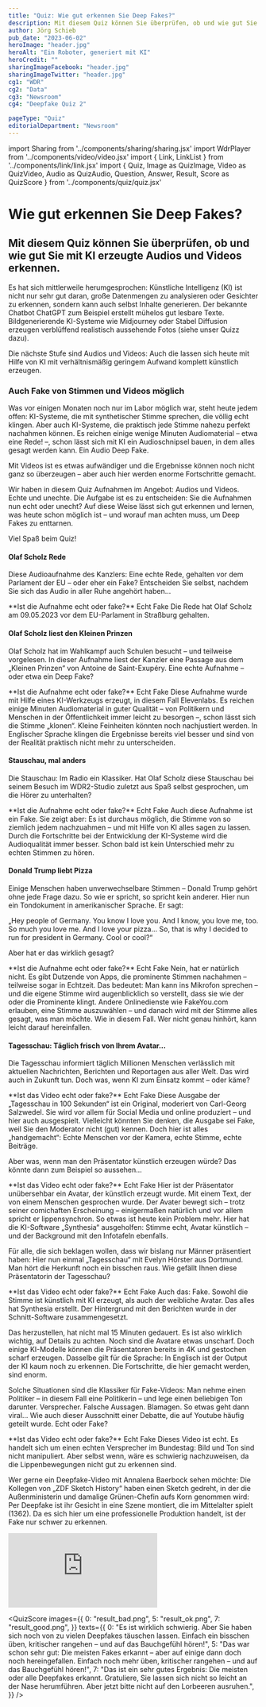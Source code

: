 ```yaml
---
title: "Quiz: Wie gut erkennen Sie Deep Fakes?"
description: Mit diesem Quiz können Sie überprüfen, ob und wie gut Sie mit KI erzeugte Audios und Videos erkennen.
author: Jörg Schieb
pub_date: "2023-06-02"
heroImage: "header.jpg"
heroAlt: "Ein Roboter, generiert mit KI"
heroCredit: ""
sharingImageFacebook: "header.jpg"
sharingImageTwitter: "header.jpg"
cg1: "WDR"
cg2: "Data"
cg3: "Newsroom"
cg4: "Deepfake Quiz 2"

pageType: "Quiz"
editorialDepartment: "Newsroom"
---
```


import Sharing from '../components/sharing/sharing.jsx'
import WdrPlayer from '../components/video/video.jsx'
import { Link, LinkList } from '../components/link/link.jsx'
import { Quiz, Image as QuizImage, Video as QuizVideo, Audio as QuizAudio, Question, Answer, Result, Score as QuizScore } from '../components/quiz/quiz.jsx'

# Wie gut erkennen Sie Deep Fakes?

## Mit diesem Quiz können Sie überprüfen, ob und wie gut Sie mit KI erzeugte Audios und Videos erkennen.

Es hat sich mittlerweile herumgesprochen: Künstliche Intelligenz (KI) ist nicht nur sehr gut daran, große Datenmengen zu analysieren oder Gesichter zu erkennen, sondern kann auch selbst Inhalte generieren. Der bekannte Chatbot ChatGPT zum Beispiel erstellt mühelos gut lesbare Texte. Bildgenerierende KI-Systeme wie Midjourney oder Stabel Diffusion erzeugen verblüffend realistisch aussehende Fotos (siehe unser Quizz dazu).

Die nächste Stufe sind Audios und Videos: Auch die lassen sich heute mit Hilfe von KI mit verhältnismäßig geringem Aufwand komplett künstlich erzeugen.

### Auch Fake von Stimmen und Videos möglich

Was vor einigen Monaten noch nur im Labor möglich war, steht heute jedem offen: KI-Systeme, die mit synthetischer Stimme sprechen, die völlig echt klingen. Aber auch KI-Systeme, die praktisch jede Stimme nahezu perfekt nachahmen können. Es reichen einige wenige Minuten Audiomaterial – etwa eine Rede! –, schon lässt sich mit KI ein Audioschnipsel bauen, in dem alles gesagt werden kann. Ein Audio Deep Fake.

Mit Videos ist es etwas aufwändiger und die Ergebnisse können noch nicht ganz so überzeugen – aber auch hier werden enorme Fortschritte gemacht.

Wir haben in diesem Quiz Aufnahmen im Angebot: Audios und Videos. Echte und unechte. Die Aufgabe ist es zu entscheiden: Sie die Aufnahmen nun echt oder unecht? Auf diese Weise lässt sich gut erkennen und lernen, was heute schon möglich ist – und worauf man achten muss, um Deep Fakes zu enttarnen.

Viel Spaß beim Quiz!

#### Olaf Scholz Rede

Diese Audioaufnahme des Kanzlers: Eine echte Rede, gehalten vor dem Parlament der EU – oder eher ein Fake? Entscheiden Sie selbst, nachdem Sie sich das Audio in aller Ruhe angehört haben...

<Quiz>
<QuizAudio src="Scholz3.mp3" />
<Question>**Ist die Aufnahme echt oder fake?**</Question>
<Answer correct>Echt</Answer>
<Answer>Fake</Answer>
<Result>
Die Rede hat Olaf Scholz am 09.05.2023 vor dem EU-Parlament in Straßburg gehalten.
</Result>
</Quiz>

#### Olaf Scholz liest den Kleinen Prinzen

Olaf Scholz hat im Wahlkampf auch Schulen besucht – und teilweise vorgelesen. In dieser Aufnahme liest der Kanzler eine Passage aus dem „Kleinen Prinzen“ von Antoine de Saint-Exupéry. Eine echte Aufnahme – oder etwa ein Deep Fake?

<Quiz>
<QuizAudio src="Scholz_kleiner_prinz.mp3" />
<Question>**Ist die Aufnahme echt oder fake?**</Question>
<Answer>Echt</Answer>
<Answer correct>Fake</Answer>
<Result>
Diese Aufnahme wurde mit Hilfe eines KI-Werkzeugs erzeugt, in diesem Fall Elevenlabs. Es reichen einige Minuten Audiomaterial in guter Qualität – von Politikern und Menschen in der Öffentlichkeit immer leicht zu besorgen –, schon lässt sich die Stimme „klonen“. Kleine Feinheiten könnten noch nachjustiert werden. In Englischer Sprache klingen die Ergebnisse bereits viel besser und sind von der Realität praktisch nicht mehr zu unterscheiden.
</Result>
</Quiz>


#### Stauschau, mal anders

Die Stauschau: Im Radio ein Klassiker. Hat Olaf Scholz diese Stauschau bei seinem Besuch im WDR2-Studio zuletzt aus Spaß selbst gesprochen, um die Hörer zu unterhalten?

<Quiz>
<QuizAudio src="Scholz_Stauschau.mp3" />
<Question>**Ist die Aufnahme echt oder fake?**</Question>
<Answer>Echt</Answer>
<Answer correct>Fake</Answer>
<Result>
Auch diese Aufnahme ist ein Fake. Sie zeigt aber: Es ist durchaus möglich, die Stimme von so ziemlich jedem nachzuahmen – und mit Hilfe von KI alles sagen zu lassen. Durch die Fortschritte bei der Entwicklung der KI-Systeme wird die Audioqualität immer besser. Schon bald ist kein Unterschied mehr zu echten Stimmen zu hören.
</Result>
</Quiz>

#### Donald Trump liebt Pizza

Einige Menschen haben unverwechselbare Stimmen – Donald Trump gehört ohne jede Frage dazu. So wie er spricht, so spricht kein anderer. Hier nun ein Tondokument in amerikanischer Sprache. Er sagt:

„Hey people of Germany. You know I love you. And I know, you love me, too. So much you love me. And I love your pizza... So, that is why I decided to run for president in Germany. Cool or cool?“

Aber hat er das wirklich gesagt?

<Quiz>
<QuizAudio src="Trump_Germany2.wav" />
<Question>**Ist die Aufnahme echt oder fake?**</Question>
<Answer>Echt</Answer>
<Answer correct>Fake</Answer>
<Result>
Nein, hat er natürlich nicht. Es gibt Dutzende von Apps, die prominente Stimmen nachahmen – teilweise sogar in Echtzeit. Das bedeutet: Man kann ins Mikrofon sprechen – und die eigene Stimme wird augenblicklich so verstellt, dass sie wie der oder die Prominente klingt.  Andere Onlinedienste wie FakeYou.com erlauben, eine Stimme auszuwählen – und danach wird mit der Stimme alles gesagt, was man möchte. Wie in diesem Fall. Wer nicht genau hinhört, kann leicht darauf hereinfallen.
</Result>
</Quiz>

#### Tagesschau: Täglich frisch von Ihrem Avatar...

Die Tagesschau informiert täglich Millionen Menschen verlässlich mit aktuellen Nachrichten, Berichten und Reportagen aus aller Welt. Das wird auch in Zukunft tun. Doch was, wenn KI zum Einsatz kommt – oder käme?

<Quiz>
<QuizVideo src="TS-100-Sekunden.mp4" />
<Question>**Ist das Video echt oder fake?**</Question>
<Answer correct>Echt</Answer>
<Answer>Fake</Answer>
<Result>
Diese Ausgabe der „Tagesschau in 100 Sekunden“ ist ein Original, moderiert von Carl-Georg Salzwedel. Sie wird vor allem für Social Media und online produziert – und hier auch ausgespielt. Vielleicht könnten Sie denken, die Ausgabe sei Fake, weil Sie den Moderator nicht (gut) kennen. Doch hier ist alles „handgemacht“: Echte Menschen vor der Kamera, echte Stimme, echte Beiträge.
</Result>
</Quiz>

Aber was, wenn man den Präsentator künstlich erzeugen würde? Das könnte dann zum Beispiel so aussehen...

<Quiz>
<QuizVideo src="Tagesschau_Avatar.mp4" />
<Question>**Ist das Video echt oder fake?**</Question>
<Answer>Echt</Answer>
<Answer correct>Fake</Answer>
<Result>
Hier ist der Präsentator unübersehbar ein Avatar, der künstlich erzeugt wurde. Mit einem Text, der von einem Menschen gesprochen wurde. Der Avater bewegt sich – trotz seiner comichaften Erscheinung – einigermaßen natürlich und vor allem spricht er lippensynchron. So etwas ist heute kein Problem mehr. Hier hat die KI-Software „Synthesia“ ausgeholfen: Stimme echt, Avatar künstlich – und der Background mit den Infotafeln ebenfalls.
</Result>
</Quiz>

Für alle, die sich beklagen wollen, dass wir bislang nur Männer präsentiert haben: Hier nun einmal „Tagesschau“ mit Evelyn Hörster aus Dortmund. Man hört die Herkunft noch ein bisschen raus. Wie gefällt Ihnen diese Präsentatorin der Tagesschau?

<Quiz>
<QuizVideo src="TS female.mp4" />
<Question>**Ist das Video echt oder fake?**</Question>
<Answer>Echt</Answer>
<Answer correct>Fake</Answer>
<Result>
Auch das: Fake. Sowohl die Stimme ist künstlich mit KI erzeugt, als auch der weibliche Avatar. Das alles hat Synthesia erstellt. Der Hintergrund mit den Berichten wurde in der Schnitt-Software zusammengesetzt.
</Result>
</Quiz>

Das herzustellen, hat nicht mal 15 Minuten gedauert. Es ist also wirklich wichtig, auf Details zu achten. Noch sind die Avatare etwas unscharf. Doch einige KI-Modelle können die Präsentatoren bereits in 4K und gestochen scharf erzeugen. Dasselbe gilt für die Sprache: In Englisch ist der Output der KI kaum noch zu erkennen. Die Fortschritte, die hier gemacht werden, sind enorm.

Solche Situationen sind die Klassiker für Fake-Videos: Man nehme einen Politiker – in diesem Fall eine Politikerin – und lege einen beliebigen Ton darunter. Versprecher. Falsche Aussagen. Blamagen. So etwas geht dann viral... Wie auch dieser Ausschnitt einer Debatte, die auf Youtube häufig geteilt wurde. Echt oder Fake?

<Quiz>
<QuizVideo src="Baerbock.mp4" poster="baerbock_thumb.jpg" />
<Question>**Ist das Video echt oder fake?**</Question>
<Answer correct>Echt</Answer>
<Answer>Fake</Answer>
<Result>
Dieses Video ist echt. Es handelt sich um einen echten Versprecher im Bundestag: Bild und Ton sind nicht manipuliert. Aber selbst wenn, wäre es schwierig nachzuweisen, da die Lippenbewegungen nicht gut zu erkennen sind.
</Result>
</Quiz>

Wer gerne ein Deepfake-Video mit Annalena Baerbock sehen möchte: Die Kollegen von „ZDF Sketch History“ haben einen Sketch gedreht, in der die Außenministerin und damalige Grünen-Chefin aufs Korn genommen wird: Per Deepfake ist ihr Gesicht in eine Szene montiert, die im Mittelalter spielt (1362). Da es sich hier um eine professionelle Produktion handelt, ist der Fake nur schwer zu erkennen.

<iframe class="embed-yt-16-9" src="https://www.youtube.com/embed/36_wXnCus7A" title="YouTube video player" frameborder="0" allow="accelerometer; autoplay; clipboard-write; encrypted-media; gyroscope; picture-in-picture; web-share" allowfullscreen></iframe>

<QuizScore
images={{
    0: "result_bad.png",
    5: "result_ok.png",
    7: "result_good.png",
}}
texts={{
    0: "Es ist wirklich schwierig. Aber Sie haben sich noch von zu vielen Deepfakes täuschen lassen. Einfach ein bisschen üben, kritischer rangehen – und auf das Bauchgefühl hören!",
    5: "Das war schon sehr gut: Die meisten Fakes erkannt – aber auf einige dann doch noch hereingefallen. Einfach noch mehr üben, kritischer rangehen – und auf das Bauchgefühl hören!",
    7: "Das ist ein sehr gutes Ergebnis: Die meisten oder alle Deepfakes erkannt. Gratuliere, Sie lassen sich nicht so leicht an der Nase herumführen. Aber jetzt bitte nicht auf den Lorbeeren ausruhen.",
}}
/>

<Sharing twitter facebook mail whatsapp telegram reddit xing linkedin />
